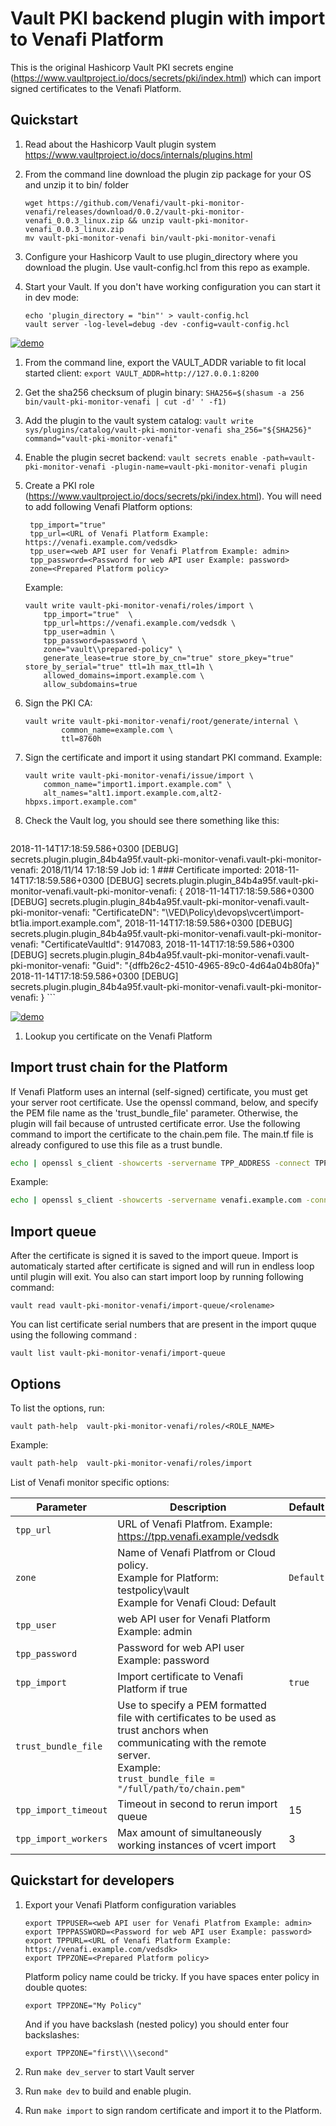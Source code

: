 # Vault PKI backend plugin with import to Venafi Platform

This is the original Hashicorp Vault PKI secrets engine (https://www.vaultproject.io/docs/secrets/pki/index.html) which can import signed certificates to the Venafi Platform.

## Quickstart

1. Read about the Hashicorp Vault plugin system https://www.vaultproject.io/docs/internals/plugins.html

1. From the command line download the plugin zip package for your OS and unzip it to bin/ folder
    ```
    wget https://github.com/Venafi/vault-pki-monitor-venafi/releases/download/0.0.2/vault-pki-monitor-venafi_0.0.3_linux.zip && unzip vault-pki-monitor-venafi_0.0.3_linux.zip
    mv vault-pki-monitor-venafi bin/vault-pki-monitor-venafi
    ```

1. Configure your Hashicorp Vault to use plugin_directory where you download the plugin. Use vault-config.hcl from this repo as example.

1. Start your Vault. If you don't have working configuration you can start it in dev mode:
    ```
    echo 'plugin_directory = "bin"' > vault-config.hcl
    vault server -log-level=debug -dev -config=vault-config.hcl
    ```

[![demo](https://asciinema.org/a/VQ1f9Xdmftz5FhtX0GP1bblSg.png)](https://asciinema.org/a/VQ1f9Xdmftz5FhtX0GP1bblSg?autoplay=1)

1.  From the command line, export the VAULT_ADDR variable to fit local started client:
    `
    export VAULT_ADDR=http://127.0.0.1:8200
    `

1. Get the sha256 checksum of plugin binary:
    `
    SHA256=$(shasum -a 256 bin/vault-pki-monitor-venafi | cut -d' ' -f1)
    `

1. Add the plugin to the vault system catalog:
    `
    vault write sys/plugins/catalog/vault-pki-monitor-venafi sha_256="${SHA256}" command="vault-pki-monitor-venafi"
    `

1. Enable the plugin secret backend:
    `
    vault secrets enable -path=vault-pki-monitor-venafi -plugin-name=vault-pki-monitor-venafi plugin
    `

1. Create a PKI role (https://www.vaultproject.io/docs/secrets/pki/index.html). You will need to add following Venafi Platform options:


		tpp_import="true"
		tpp_url=<URL of Venafi Platform Example: https://venafi.example.com/vedsdk>
		tpp_user=<web API user for Venafi Platfrom Example: admin>
		tpp_password=<Password for web API user Example: password>
		zone=<Prepared Platform policy>

    Example:
    ```
    vault write vault-pki-monitor-venafi/roles/import \
    	tpp_import="true"  \
    	tpp_url=https://venafi.example.com/vedsdk \
    	tpp_user=admin \
    	tpp_password=password \
    	zone="vault\\prepared-policy" \
    	generate_lease=true store_by_cn="true" store_pkey="true" store_by_serial="true" ttl=1h max_ttl=1h \
    	allowed_domains=import.example.com \
    	allow_subdomains=true
    ```

1. Sign the PKI CA:
    ```
    vault write vault-pki-monitor-venafi/root/generate/internal \
            common_name=example.com \
            ttl=8760h
    ```

1. Sign the certificate and import it using standart PKI command. Example:

    ```
    vault write vault-pki-monitor-venafi/issue/import \
        common_name="import1.import.example.com" \
        alt_names="alt1.import.example.com,alt2-hbpxs.import.example.com"
    ```

1. Check the Vault log, you should see there something like this:
    ```
2018-11-14T17:18:59.586+0300 [DEBUG] secrets.plugin.plugin_84b4a95f.vault-pki-monitor-venafi.vault-pki-monitor-venafi: 2018/11/14 17:18:59 Job id: 1 ### Certificate imported:
2018-11-14T17:18:59.586+0300 [DEBUG] secrets.plugin.plugin_84b4a95f.vault-pki-monitor-venafi.vault-pki-monitor-venafi:  {
2018-11-14T17:18:59.586+0300 [DEBUG] secrets.plugin.plugin_84b4a95f.vault-pki-monitor-venafi.vault-pki-monitor-venafi:     "CertificateDN": "\\VED\\Policy\\devops\\vcert\\import-bt1ia.import.example.com",
2018-11-14T17:18:59.586+0300 [DEBUG] secrets.plugin.plugin_84b4a95f.vault-pki-monitor-venafi.vault-pki-monitor-venafi:     "CertificateVaultId": 9147083,
2018-11-14T17:18:59.586+0300 [DEBUG] secrets.plugin.plugin_84b4a95f.vault-pki-monitor-venafi.vault-pki-monitor-venafi:     "Guid": "{dffb26c2-4510-4965-89c0-4d64a04b80fa}"
2018-11-14T17:18:59.586+0300 [DEBUG] secrets.plugin.plugin_84b4a95f.vault-pki-monitor-venafi.vault-pki-monitor-venafi: }
    ```

[![demo](https://asciinema.org/a/FrX6zj2MwbYLjop9ceIwUFNVU.png)](https://asciinema.org/a/FrX6zj2MwbYLjop9ceIwUFNVU?autoplay=1)

1. Lookup you certificate on the Venafi Platform

## Import trust chain for the Platform

If Venafi Platform uses an internal (self-signed) certificate, you must get your server root certificate.
Use the openssl command, below, and specify the PEM file name as the 'trust_bundle_file' parameter. Otherwise, the plugin will fail because of untrusted certificate error.
Use the following command to import the certificate to the chain.pem file.
The main.tf file is already configured to use this file as a trust bundle.

```bash
echo | openssl s_client -showcerts -servername TPP_ADDRESS -connect TPP_ADDRESS:TPP_PORT | openssl x509 -outform pem -out chain.pem
```

Example:

```bash
echo | openssl s_client -showcerts -servername venafi.example.com -connect venafi.example.com:5008 | openssl x509 -outform pem -out chain.pem
```

## Import queue
After the certificate is signed it is saved to the import queue. Import is automaticaly started after certificate is signed and will run in endless loop until plugin will exit.
You also can start import loop by running following command:
```
vault read vault-pki-monitor-venafi/import-queue/<rolename>
```

You can list certificate serial numbers that are present in the import quque using the following command :
```
vault list vault-pki-monitor-venafi/import-queue
```

## Options
To list the options, run:
```
vault path-help  vault-pki-monitor-venafi/roles/<ROLE_NAME>
```

Example:
```bash
vault path-help  vault-pki-monitor-venafi/roles/import
```

List of Venafi monitor specific options:

| Parameter          | Description | Default |
| ------------------ | ----------- | -------|
|`tpp_url`           |URL of Venafi Platfrom. Example: https://tpp.venafi.example/vedsdk||
|`zone`              |Name of Venafi Platfrom or Cloud policy.<br> Example for Platform: testpolicy\\vault <br> Example for Venafi Cloud: Default|`Default`|
|`tpp_user`          |web API user for Venafi Platform <br> Example: admin ||
|`tpp_password`      |Password for web API user <br> Example: password ||
|`tpp_import`        |Import certificate to Venafi Platform if true |`true`|
|`trust_bundle_file` |Use to specify a PEM formatted file with certificates to be used as trust anchors when communicating with the remote server. <br> Example: <br> `trust_bundle_file = "/full/path/to/chain.pem"` ||
|`tpp_import_timeout`|Timeout in second to rerun import queue |15|
|`tpp_import_workers`|Max amount of simultaneously working instances of vcert import |3|


## Quickstart for developers

1. Export your Venafi Platform configuration variables

    ```
    export TPPUSER=<web API user for Venafi Platfrom Example: admin>
    export TPPPASSWORD=<Password for web API user Example: password>
    export TPPURL=<URL of Venafi Platform Example: https://venafi.example.com/vedsdk>
    export TPPZONE=<Prepared Platform policy>
    ```

    Platform policy name could be tricky. If you have spaces enter policy in double quotes:
    ```
    export TPPZONE="My Policy"
    ```

    And if you have backslash (nested policy) you should enter four backslashes:
    ```
    export TPPZONE="first\\\\second"
    ```

2. Run `make dev_server` to start Vault server

3. Run `make dev` to build and enable plugin.

4. Run `make import` to sign random certificate and import it to the Platform.